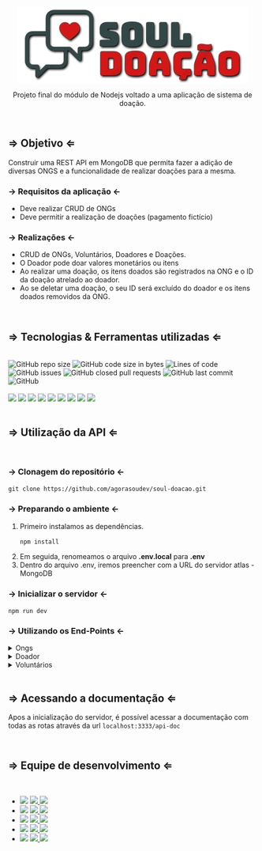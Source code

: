 <div align="center">
  <img align="center"  src="logo.png" alt="Soul Doação">
  <p>Projeto final do módulo de Nodejs voltado a uma aplicação de sistema de doação.</p>
</div>
<br>
<div>
  <h2>&rArr; Objetivo &lArr;</h2>
  <p>Construir uma REST API em MongoDB que permita fazer a adição de diversas ONGS e a funcionalidade de realizar doações para a mesma.</P>
  <h3>&rarr; Requisitos da aplicação &larr; </h3>
  <ul>
    <li>Deve realizar CRUD de ONGs</li>
    <li>Deve permitir a realização de doações (pagamento fictício)</li>
  </ul>
  <h3>&rarr; Realizações &larr; </h3>
  <ul>
    <li>CRUD de ONGs, Voluntários, Doadores e Doações.</li>
    <li>O Doador pode doar valores monetários ou itens</li>
    <li>Ao realizar uma doação, os itens doados são registrados na ONG e o ID da doação atrelado ao doador.</li>
    <li>Ao se deletar uma doação, o seu ID será excluído do doador e os itens doados removidos da ONG.</li>
  </ul>
</div>
<br>
<div>
  <h2>&rArr; Tecnologias & Ferramentas utilizadas &lArr;</h2>
  <br>
  <div>
    <img alt="GitHub repo size" src="https://img.shields.io/github/repo-size/agorasoudev/soul-doacao?style=plastic">
    <img alt="GitHub code size in bytes" src="https://img.shields.io/github/languages/code-size/agorasoudev/soul-doacao?style=plastic">
    <img alt="Lines of code" src="https://img.shields.io/tokei/lines/github.com/agorasoudev/soul-doacao?style=plastic">
    <img alt="GitHub issues" src="https://img.shields.io/github/issues/agorasoudev/soul-doacao?color=red&style=plastic">
    <img alt="GitHub closed pull requests" src="https://img.shields.io/github/issues-pr-closed/agorasoudev/soul-doacao?color=green&style=plastic">
    <img alt="GitHub last commit" src="https://img.shields.io/github/last-commit/agorasoudev/soul-doacao?color=blue&style=plastic">
    <img alt="GitHub" src="https://img.shields.io/github/license/agorasoudev/soul-doacao?color=important&style=plastic">
  </div>
  <br>
  <div>
    <img src="https://img.shields.io/badge/npm-CB3837?style=for-the-badge&logo=npm&logoColor=white">
    <img src="https://img.shields.io/badge/Node.js-339933?style=for-the-badge&logo=nodedotjs&logoColor=white">
    <img src="https://img.shields.io/badge/nodemon-4EA94B?style=for-the-badge&logo=nodemon&logoColor=gray">
    <img src="https://img.shields.io/badge/express.js-%23404d59.svg?style=for-the-badge&logo=express&logoColor=%2361DAFB">
    <img src="https://img.shields.io/badge/MongoDB-4EA94B?style=for-the-badge&logo=mongodb&logoColor=white">
    <img src="https://img.shields.io/badge/MySQL-005C84?style=for-the-badge&logo=mysql&logoColor=white">
    <img src="https://img.shields.io/badge/sequelize-018bff?style=for-the-badge&logo=sequelize&logoColor=white">
    <img src="https://img.shields.io/badge/Sucrase-85EA2D?style=for-the-badge&logo=Swagger&logoColor=white">
    <img src="https://img.shields.io/badge/Swagger-85EA2D?style=for-the-badge&logo=Swagger&logoColor=white">
  </div>
</div>
<br>
<div>
  <h2>&rArr; Utilização da API &lArr;</h2>
  <br>
  <h3>&rarr; Clonagem do repositório &larr; </h3>

```shell
git clone https://github.com/agorasoudev/soul-doacao.git
```
  <h3>&rarr; Preparando o ambiente &larr; </h3>
<ol>
<li>Primeiro instalamos as dependências.

```shell
npm install
```
</li>
<li>Em seguida, renomeamos o arquivo <b>.env.local</b> para <b>.env</b></li>
<li>Dentro do arquivo .env, iremos preencher com a URL do servidor atlas - MongoDB</li>
</ol>
  

  <h3>&rarr; Inicializar o servidor &larr; </h3>

```shell
npm run dev
```

<h3>&rarr; Utilizando os End-Points &larr; </h3>
<details>
  <summary>Ongs</summary>
  <ul>
    <li>Create: POST: <code>localhost:3333/ong/create</code>
    <p>Todos os campos com exceção de site e telefone são obrigatórios para se registrar uma ONG.</p>
    <p>Segue exemplo de JSON.:</p>

```shell
{
  "name" : "Soul Doação",
  "endereco" : "Rua Angra dos Reis",
  "segmento" : "Conectividade",
  "cnpj" : "80.580.861/0001-25",
  "n_funcionarios" : 4,
  "contato" : {
      "email" :"soudoacao@gmail.com",
      "site" : "https://soudoacao.com.br",
      "telefone" : "11999999999"
      },
  "caixa" : 100
}
```
  </li>
  <li>Read All: GET: <code>localhost:3333/ongs</code> 
  <p>Ao executar, será retornado uma lista com todas as ONGS cadastradas.</p>
  </li>
  <li>Read One: GET: <code>localhost:3333/ong/:id</code>
  <p>Necessário informar o ID da ong na URI.</p>
  <p>O ID será gerado automaticamente na hora da criação da ONG</p>
  </li>
  <li>UPDATE: PATCH: <code>localhost:3333/ong/:id</code>
  <p>Necessário informar o ID da ong na URI.</p>
  <p>O ID será gerado automaticamente na hora da criação da ONG</p>
  <p>Passar o que deseja alterar no body. (os campos não são obrigatórios)</p>

  ```shell
{
  "name" : "Soul Doação",
  "endereco" : "Rua Angra dos Reis",
  "segmento" : "Conectividade",
  "cnpj" : "80.580.861/0001-25",
  "n_funcionarios" : 4,
  "contato" : {
      "email" :"soudoacao@gmail.com",
      "site" : "https://soudoacao.com.br",
      "telefone" : "11999999999"
      },
  "caixa" : 100
}
```
  </li>
  <li>DESTROY: DELETE: <code>localhost:3333/ong</code>
  <p>Informe o ID ou o E-mail da ONG que deseja deletar no body.</p>
  <p>OBS: Caso informe os 2, o ID será priorizado</p>

  ```shell
  {
    "id" : "5e9f8f8f8f8f8f8f8f8f8f8",
    "email" :"soudoacao@gmail.com"
  }
  ```
  </li>
  </ul>
</details>
<details>
  <summary>Doador</summary>
  <ul>
    <li>Create: POST: <code>localhost:3333/doador/create</code>
    <p>Cadastra um novo doador. Os únicos dados obrigatórios são o nome e o email.</p>
    <p>Segue exemplo de JSON.:</p>

```shell
{
  "name": "José Vinicius",
  "estado": "PE",
  "contato": {
    "email": "vini_dev@gmail.com",
    "telefone": "81999999999"
  }
}
```
  </li>
  <li>Read All: GET: <code>localhost:3333/doadores</code> 
  <p>Ao executar, será retornado uma lista com todos os doadores cadastradas.</p>
  </li>
  <li>Read One: GET: <code>localhost:3333/doador/:id</code>
  <p>Necessário informar o ID do doador na URI.</p>
  <p>O ID será gerado automaticamente na hora da criação do doador</p>
  </li>
  <li>UPDATE: PATCH: <code>localhost:3333/doador/:id</code>
  <p>Necessário informar o ID do doador na URI.</p>
  <p>O ID será gerado automaticamente na hora da criação do doador</p>
  <p>Passar o que deseja alterar no body. (os campos não são obrigatórios)</p>

  ```shell
{
  "name": "José Vinicius",
  "estado": "PE",
  "contato": {
    "email": "vini_dev@gmail.com",
    "telefone": "81999999999"
  }
}
```
  </li>
  <li>DESTROY: DELETE: <code>localhost:3333/doador/:id</code>
  <p>Informe o ID do doador que deseja deletar na URI.</p>
  </li>
  </ul>
</details>
<details>
  <summary>Voluntários</summary>
  <ul>
    <li>Create: POST: <code>localhost:3333/voluntario/create</code>
    <p>Cadastra um novo voluntario. Os únicos dados obrigatórios são o nome e o email.</p>
    <p>Segue exemplo de JSON.:</p>

```shell
{
  "name": "Alexandre",
  "email": "ale@gmail.com",
  "telefone": "11999999999"
}
```
  </li>
  <li>Read All: GET: <code>localhost:3333/voluntarios</code> 
  <p>Ao executar, será retornado uma lista com todos os voluntarios cadastradas.</p>
  </li>
  <li>Read One: GET: <code>localhost:3333/voluntario/:id</code>
  <p>Necessário informar o ID do voluntario na URI.</p>
  <p>O ID será gerado automaticamente na hora da criação do voluntario</p>
  </li>
  <li>UPDATE: PATCH: <code>localhost:3333/voluntario/:id</code>
  <p>Necessário informar o ID do voluntario na URI.</p>
  <p>O ID será gerado automaticamente na hora da criação do voluntario</p>
  <p>Passar o que deseja alterar no body. (os campos não são obrigatórios)</p>

  ```shell
{
  "name": "Alexandre",
  "email": "ale@gmail.com",
  "telefone": "11999999999"
}
```
  </li>
  <li>DESTROY: DELETE: <code>localhost:3333/voluntario/:id</code>
  <p>Informe o ID do voluntario que deseja deletar na URI.</p>
  </li>
  </ul>
</details>
</div>
<br>
<div>
<h2>&rArr; Acessando a documentação &lArr;</h2>
<p>Apos a inicialização do servidor, é possível acessar a documentação com todas as rotas através da url <code>localhost:3333/api-doc</code></p>
</div>
<br>
<div>
  <h2>&rArr; Equipe de desenvolvimento &lArr;</h2>
  <br>
  <ul>
    <!-- ALEXANDRE -->
    <li>
      <img src="https://img.shields.io/badge/dev-Alexandre%20Barbosa-blueviolet">
      <a href="https://github.com/alesalg">
        <img src="https://img.shields.io/badge/GitHub-100000?&logo=github&logoColor=white">
      </a>
      <a href="https://www.linkedin.com/in/alesalg/">
        <img src="https://img.shields.io/badge/LinkedIn-0077B5?&logo=linkedin&logoColor=white">
      </a>
    </li>
    <!-- ICARO -->
    <li>
      <img src="https://img.shields.io/badge/dev-Icaro%20Ferreira-blueviolet">
      <a href="https://github.com/icarofilho">
        <img src="https://img.shields.io/badge/GitHub-100000?&logo=github&logoColor=white">
      </a>
      <a href="https://www.linkedin.com/in/icarofilho/">
        <img src="https://img.shields.io/badge/LinkedIn-0077B5?&logo=linkedin&logoColor=white">
      </a>
    </li>
    <!-- JAQUELINE -->
    <li>
      <img src="https://img.shields.io/badge/dev-Jaqueline%20Rodrigues-blueviolet">
      <a href="https://github.com/agorasoudev">
        <img src="https://img.shields.io/badge/GitHub-100000?&logo=github&logoColor=white">
      </a>
      <a href="https://www.linkedin.com/in/jaquelinefcrodrigues/">
        <img src="https://img.shields.io/badge/LinkedIn-0077B5?&logo=linkedin&logoColor=white">
      </a>
    </li>
    <!-- VINICIUS -->
    <li>
      <img src="https://img.shields.io/badge/dev-Jose%20Vinicius-blueviolet">
      <a href="https://github.com/euviniciusdev">
        <img src="https://img.shields.io/badge/GitHub-100000?&logo=github&logoColor=white">
      </a>
      <a href="https://www.linkedin.com/in/josevinicius-ti/">
        <img src="https://img.shields.io/badge/LinkedIn-0077B5?&logo=linkedin&logoColor=white">
      </a>
    </li>
    <!-- Rafaela -->
    <li>
      <img src="https://img.shields.io/badge/dev-Rafaella%20Brunorio-blueviolet">
      <a href="https://github.com/Rafafdev">
        <img src="https://img.shields.io/badge/GitHub-100000?&logo=github&logoColor=white">
      </a>
      <a href="https://www.linkedin.com/in/rafaella-brunorio-329931203">
        <img src="https://img.shields.io/badge/LinkedIn-0077B5?&logo=linkedin&logoColor=white">
      </a>
    </li>
  </ul>
</div>